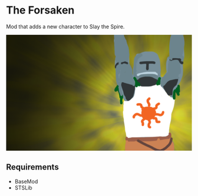 # The Forsaken

Mod that adds a new character to Slay the Spire.

![Character selection](theForsaken/src/main/resources/theForsakenResources/images/charSelect/ForsakenPortraitBG.png)

## Requirements ##
* BaseMod
* STSLib

